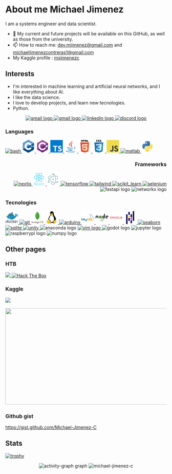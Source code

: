# About me Michael Jimenez

I am a systems engineer and data scientist.

- 💼 My current and future projects will be available on this GitHub, as well as those from the university.
- 📫 How to reach me: dev.mjimenez@gmail.com and michaeljimenezcontreras1@gmail.com
- My Kaggle profile : [msjimenezc](https://www.kaggle.com/msjimenezc)

## Interests

- I'm interested in machine learning and artificial neural networks, and I like everything about AI.
- I like the data science.
- I love to develop projects, and learn new tecnologies.
- Python.

<div align="center">
  <a href="mailto:dev.mjimenez@gmail.com">
  <img src="https://img.shields.io/static/v1?message=gmail&logo=gmail&label=dev.mjimenez&color=D14836&logoColor=white&labelColor=&style=for-the-badge" height="35" alt="gmail logo"  />
  </a>
  <a  href="mailto:michaeljimenezcontreras1@gmail.com">
    <img src="https://img.shields.io/static/v1?message=GMAIL&logo=gmail&label=&color=D14836&logoColor=white&labelColor=&style=for-the-badge" height="35" alt="gmail logo"  />
  </a>
  <a href="https://www.linkedin.com/in/jimenezmichael">
  <img src="https://img.shields.io/static/v1?message=LinkedIn&logo=linkedin&label=&color=0077B5&logoColor=white&labelColor=&style=for-the-badge" height="35" alt="linkedin logo"  />
  </a>
  <a href="https://discordapp.com/users/michaelj1831" target="_blank">
    <img src="https://img.shields.io/static/v1?message=discord&logo=discord&label=Michael&color=7289DA&logoColor=white&labelColor=&style=for-the-badge" height="35" alt="discord logo"  />
  </a>
</div>
<!----------------------------------------------------------------------------------------------------------------------------->
<div align = "left">
<h3 align="left">Languages</h3>

<a href="https://www.gnu.org/software/bash/" target="_blank" rel="noreferrer">
<img src="https://www.vectorlogo.zone/logos/gnu_bash/gnu_bash-icon.svg" alt="bash" width="40" height="40"/>
</a>
<a href="https://www.w3schools.com/cpp/" target="_blank" rel="noreferrer">
<img src="https://raw.githubusercontent.com/devicons/devicon/master/icons/cplusplus/cplusplus-original.svg" alt="cplusplus" width="40" height="40"/>
</a>
<a href="https://www.w3schools.com/cs/" target="_blank" rel="noreferrer">
<img src="https://raw.githubusercontent.com/devicons/devicon/master/icons/csharp/csharp-original.svg" alt="csharp" width="40" height="40"/>
</a>
<a href="https://www.typescriptlang.org/" target="_blank" rel="noreferrer">
<img src="https://raw.githubusercontent.com/devicons/devicon/master/icons/typescript/typescript-original.svg" alt="typescript" width="40" height="40"/>
</a>
<a href="https://www.java.com" target="_blank" rel="noreferrer">
<img src="https://raw.githubusercontent.com/devicons/devicon/master/icons/java/java-original.svg" alt="java" width="40" height="40"/>
</a>
<a href="https://www.w3.org/html/" target="_blank" rel="noreferrer">
<img src="https://raw.githubusercontent.com/devicons/devicon/master/icons/html5/html5-original-wordmark.svg" alt="html5" width="40" height="40"/>
</a>
<a href="https://www.w3schools.com/css/" target="_blank" rel="noreferrer">
<img src="https://raw.githubusercontent.com/devicons/devicon/master/icons/css3/css3-original-wordmark.svg" alt="css3" width="40" height="40"/>
<a>
<a href="https://developer.mozilla.org/en-US/docs/Web/JavaScript" target="_blank" rel="noreferrer">
<img src="https://raw.githubusercontent.com/devicons/devicon/master/icons/javascript/javascript-original.svg" alt="javascript" width="40" height="40"/>
</a>
<a href="https://www.mathworks.com/" target="_blank" rel="noreferrer">
<img src="https://upload.wikimedia.org/wikipedia/commons/2/21/Matlab_Logo.png" alt="matlab" width="40" height="40"/>
</a>
<a href="https://www.python.org" target="_blank" rel="noreferrer">
<img src="https://raw.githubusercontent.com/devicons/devicon/master/icons/python/python-original.svg" alt="python" width="40" height="40"/>
</a>
</div>
<!----------------------------------------------------------------------------------------------------------------------------->

<div align="right">
<h3 align="right">Frameworks</h3>
<a href="https://nextjs.org/" target="_blank" rel="noreferrer">
<img src="https://cdn.worldvectorlogo.com/logos/nextjs-2.svg" alt="nextjs" width="40" height="40"/>
</a>
<a href="https://reactjs.org/" target="_blank" rel="noreferrer">
<img src="https://raw.githubusercontent.com/devicons/devicon/master/icons/react/react-original-wordmark.svg" alt="react" width="40" height="40"/>
</a>
<a href="https://www.electronjs.org" target="_blank" rel="noreferrer">
<img src="https://raw.githubusercontent.com/devicons/devicon/master/icons/electron/electron-original.svg" alt="electron" width="40" height="40"/>
<a>
<a href="https://www.tensorflow.org" target="_blank" rel="noreferrer">
<img src="https://www.vectorlogo.zone/logos/tensorflow/tensorflow-icon.svg" alt="tensorflow" width="40" height="40"/>
</a>
<a href="https://tailwindcss.com/" target="_blank" rel="noreferrer">
<img src="https://www.vectorlogo.zone/logos/tailwindcss/tailwindcss-icon.svg" alt="tailwind" width="40" height="40"/>
</a>
<a href="https://scikit-learn.org/" target="_blank" rel="noreferrer">
<img src="https://upload.wikimedia.org/wikipedia/commons/0/05/Scikit_learn_logo_small.svg" alt="scikit_learn" width="40" height="40"/>
</a>
<a href="https://www.selenium.dev" target="_blank" rel="noreferrer">
<img src="https://raw.githubusercontent.com/detain/svg-logos/780f25886640cef088af994181646db2f6b1a3f8/svg/selenium-logo.svg" alt="selenium" width="40" height="40"/>
</a>
<img src="https://cdn.jsdelivr.net/gh/devicons/devicon/icons/fastapi/fastapi-original.svg" height="40" alt="fastapi logo" />
<img src="https://cdn.jsdelivr.net/gh/devicons/devicon/icons/networkx/networkx-original.svg" height="40" alt="networkx logo"  />
</div>
<!----------------------------------------------------------------------------------------------------------------------------->
<h3 align="left">Tecnologies</h3>

<p>

<a href="https://www.docker.com/" target="_blank" rel="noreferrer">
<img src="https://raw.githubusercontent.com/devicons/devicon/master/icons/docker/docker-original-wordmark.svg" alt="docker" width="40" height="40"/>
<a>
<a href="https://git-scm.com/" target="_blank" rel="noreferrer">
<img src="https://www.vectorlogo.zone/logos/git-scm/git-scm-icon.svg" alt="git" width="40" height="40"/>
<a>
<a href="https://www.mongodb.com/" target="_blank" rel="noreferrer">
<img src="https://raw.githubusercontent.com/devicons/devicon/master/icons/mongodb/mongodb-original-wordmark.svg" alt="mongodb" width="40" height="40"/>
</a>
<a href="https://www.linux.org/" target="_blank" rel="noreferrer">
<img src="https://raw.githubusercontent.com/devicons/devicon/master/icons/linux/linux-original.svg" alt="linux" width="40" height="40"/>
</a>
<a href="https://www.arduino.cc/" target="_blank" rel="noreferrer"> 
<img src="https://cdn.worldvectorlogo.com/logos/arduino-1.svg" alt="arduino" width="40" height="40"/>
</a>
<a href="https://www.mysql.com/" target="_blank" rel="noreferrer">
<img src="https://raw.githubusercontent.com/devicons/devicon/master/icons/mysql/mysql-original-wordmark.svg" alt="mysql" width="40" height="40"/>
</a>
<a href="https://nodejs.org" target="_blank" rel="noreferrer">
<img src="https://raw.githubusercontent.com/devicons/devicon/master/icons/nodejs/nodejs-original-wordmark.svg" alt="nodejs" width="40" height="40"/>
</a>
<a href="https://www.oracle.com/" target="_blank" rel="noreferrer">
<img src="https://raw.githubusercontent.com/devicons/devicon/master/icons/oracle/oracle-original.svg" alt="oracle" width="40" height="40"/>
</a>
<a href="https://pandas.pydata.org/" target="_blank" rel="noreferrer">
<img src="https://raw.githubusercontent.com/devicons/devicon/2ae2a900d2f041da66e950e4d48052658d850630/icons/pandas/pandas-original.svg" alt="pandas" width="40" height="40"/>
</a>
<a href="https://seaborn.pydata.org/" target="_blank" rel="noreferrer">
<img src="https://seaborn.pydata.org/_images/logo-mark-lightbg.svg" alt="seaborn" width="40" height="40"/>
</a>
<a href="https://www.sqlite.org/" target="_blank" rel="noreferrer">
<img src="https://www.vectorlogo.zone/logos/sqlite/sqlite-icon.svg" alt="sqlite" width="40" height="40"/>
</a>
<a href="https://unity.com/" target="_blank" rel="noreferrer">
<img src="https://www.vectorlogo.zone/logos/unity3d/unity3d-icon.svg" alt="unity" width="40" height="40"/>
</a>
<a>
<img src="https://cdn.jsdelivr.net/gh/devicons/devicon/icons/anaconda/anaconda-original.svg" height="40" alt="anaconda logo"  />
</a>
<a href="https://www.vim.org/" target="_blank" rel="noreferr">
<img src="https://cdn.jsdelivr.net/gh/devicons/devicon/icons/vim/vim-original.svg" height="40" alt="vim logo"  />
</a>

<img src="https://cdn.jsdelivr.net/gh/devicons/devicon/icons/godot/godot-original.svg" height="40" alt="godot logo"  />

<img src="https://cdn.jsdelivr.net/gh/devicons/devicon/icons/jupyter/jupyter-original.svg" height="40" alt="jupyter logo"  />


<img src="https://cdn.jsdelivr.net/gh/devicons/devicon/icons/raspberrypi/raspberrypi-original.svg" height="40" alt="raspberrypi logo"  />

<img src="https://cdn.jsdelivr.net/gh/devicons/devicon/icons/numpy/numpy-original.svg" height="40" alt="numpy logo"  />

</p>

<!------------------------------------------------------------------------------------------------------------------------------>

## Other pages

### HTB
<a href="https://app.hackthebox.com/profile/1754256" target="_blank">
    <img src="https://app.hackthebox.com/images/logos/htb_ic2.svg" width = 50px></img><span> </span><img src="https://www.hackthebox.eu/badge/image/1754256" alt="Hack The Box">
  </a>

### Kaggle
<img src="https://www.kaggle.com/static/images/site-logo.svg" height="40px"></img>

<a href="https://www.kaggle.com/msjimenezc">
  <img src="https://mai--kaggle-card--wdnwqn8bw5k9.code.run/msjimenezc" width="600" height="300"></img>
</a>

### Github gist
https://gist.github.com/Michael-Jimenez-C


## Stats
[![trophy](https://github-profile-trophy.vercel.app/?username=Michael-Jimenez-C&theme=onedark)](https://github.com/Michael-Jimenez-C/github-profile-troph)

<div align="center">
 <img src="https://github-readme-activity-graph.vercel.app/graph?username=Michael-Jimenez-C&radius=16&theme=nord&area=true&order=5&hide_title=true&hide_border=true&custom_title=Actividad" height="300" alt="activity-graph graph"  />
 
<img src="https://github-readme-stats.vercel.app/api?username=Michael-Jimenez-C&show_icons=true<&theme=one_dark_pro&disable_animations=false&locale=en" alt="michael-jimenez-c" height="250"/>
 
</div>
